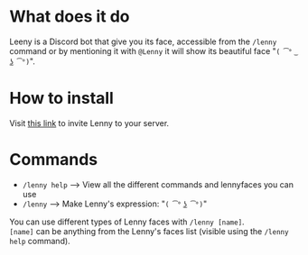 # What does it do
Leeny is a Discord bot that give you its face, accessible from the `/lenny` command or by mentioning it with `@Lenny` it will show its beautiful face "`( ͡° ͜ʖ ͡°)`".

# How to install
Visit [this link](https://discord.com/oauth2/authorize?client_id=473762588497281024&scope=applications.commands+bot&permissions=1275591744) to invite Lenny to your server.

# Commands
- `/lenny help` --> View all the different commands and lennyfaces you can use
- `/lenny` --> Make Lenny's expression: "`( ͡° ͜ʖ ͡°)`"

You can use different types of Lenny faces with `/lenny [name]`.  
`[name]` can be anything from the Lenny's faces list (visible using the `/lenny help` command).
